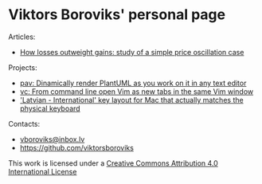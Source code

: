 # Viktors Boroviks' personal page

Articles:

* [How losses outweight gains: study of a simple price oscillation case](./article_how_losses_outweight_gains.pdf)

Projects:

* [pav: Dinamically render PlantUML as you work on it in any text editor](https://github.com/viktorsboroviks/pav)
* [vc: From command line open Vim as new tabs in the same Vim window](https://github.com/viktorsboroviks/vc)
* ['Latvian - International' key layout for Mac that actually matches the physical keyboard](https://github.com/viktorsboroviks/mac-keylayout-lv-international)

Contacts:

* <vboroviks@inbox.lv>
* <https://github.com/viktorsboroviks>

This work is licensed under a [Creative Commons Attribution 4.0 International License](http://creativecommons.org/licenses/by/4.0)
